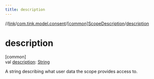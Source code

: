 ```yaml
---
title: description
---
```

//[link](../../../index.html)/[com.tink.model.consent](../index.html)/[[common]ScopeDescription](index.html)/[description](description.html)



# description



[common]\
val [description](description.html): [String](https://kotlinlang.org/api/latest/jvm/stdlib/kotlin/-string/index.html)



A string describing what user data the scope provides access to.




